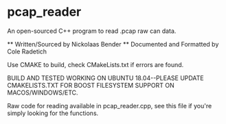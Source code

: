 # pcap_reader
An open-sourced C++ program to read .pcap raw can data.

** Written/Sourced by Nickolaas Bender
** Documented and Formatted by Cole Radetich

Use CMAKE to build, check CMakeLists.txt if errors are found.

BUILD AND TESTED WORKING ON UBUNTU 18.04--PLEASE UPDATE CMAKELISTS.TXT FOR BOOST FILESYSTEM SUPPORT ON MACOS/WINDOWS/ETC.

Raw code for reading available in pcap_reader.cpp, see this file if you're simply looking for the functions.
